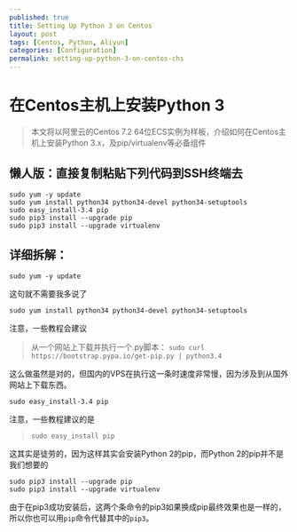 ```yaml
---
published: true
title: Setting Up Python 3 on Centos
layout: post
tags: [Centos, Python, Aliyun]
categories: [Configuration]
permalink: setting-up-python-3-on-centos-chs
---
```

# 在Centos主机上安装Python 3

> 本文将以阿里云的Centos 7.2 64位ECS实例为样板，介绍如何在Centos主机上安装Python 3.x，及pip/virtualenv等必备组件

## 懒人版：直接复制粘贴下列代码到SSH终端去

    sudo yum -y update
    sudo yum install python34 python34-devel python34-setuptools
    sudo easy_install-3.4 pip
    sudo pip3 install --upgrade pip
    sudo pip3 install --upgrade virtualenv


## 详细拆解：


    sudo yum -y update

这句就不需要我多说了


    sudo yum install python34 python34-devel python34-setuptools

注意，一些教程会建议
> 从一个网站上下载并执行一个.py脚本：
> `sudo curl https://bootstrap.pypa.io/get-pip.py | python3.4`

这么做虽然是对的，但国内的VPS在执行这一条时速度非常慢，因为涉及到从国外网站上下载东西。

    sudo easy_install-3.4 pip

注意，一些教程建议的是
> `sudo easy_install pip`

这其实是徒劳的，因为这样其实会安装Python 2的pip，而Python 2的pip并不是我们想要的



    sudo pip3 install --upgrade pip
    sudo pip3 install --upgrade virtualenv

由于在pip3成功安装后，这两个条命令的pip3如果换成pip最终效果也是一样的，所以你也可以用`pip`命令代替其中的`pip3`。
